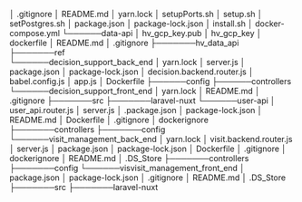 
│   .gitignore
│   README.md
│   yarn.lock
│   setupPorts.sh
│   setup.sh
│   setPostgres.sh
│   package.json
│   package-lock.json
│   install.sh
│   docker-compose.yml
└──────data-api
        │       hv_gcp_key.pub
        │       hv_gcp_key
        │       dockerfile
        │       README.md
        │       .gitignore
        ├───────hv_data_api
        ├───────ref   
└──────decision_support_back_end
        │       yarn.lock
        │       server.js
        │       package.json
        │       package-lock.json
        │       decision.backend.router.js
        │       babel.config.js
        │       app.js
        │       Dockerfile
        ├──────config
        ├──────controllers
└──────decision_support_front_end
        │       yarn.lock
        │       README.md
        │       .gitignore
        ├───────src
        ├───────laravel-nuxt
└──────user-api
        │       user_api.router.js
        │       server.js
        │       .package.json
        │       package-lock.json
        │       README.md
        │       Dockerfile
        │       .gitignore
        │       dockerignore
        ├───────controllers
        ├───────config
└──────visit_management_back_end
        │       yarn.lock
        │       visit.backend.router.js
        │       server.js
        │       package.json
        │       package-lock.json
        │       Dockerfile
        │       .gitignore
        │       dockerignore
        │       README.md
        │       .DS_Store
        ├───────controllers
        ├───────config
└──────visvisit_management_front_end
        │       package.json
        │       package-lock.json
        │       .gitignore
        │       README.md
        │       .DS_Store
        ├───────src
        ├───────laravel-nuxt
